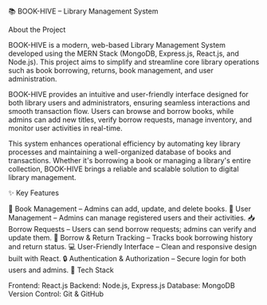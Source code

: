 📚 BOOK-HIVE – Library Management System

About the Project

BOOK-HIVE is a modern, web-based Library Management System developed using the MERN Stack (MongoDB, Express.js, React.js, and Node.js). This project aims to simplify and streamline core library operations such as book borrowing, returns, book management, and user administration.

BOOK-HIVE provides an intuitive and user-friendly interface designed for both library users and administrators, ensuring seamless interactions and smooth transaction flow. Users can browse and borrow books, while admins can add new titles, verify borrow requests, manage inventory, and monitor user activities in real-time.

This system enhances operational efficiency by automating key library processes and maintaining a well-organized database of books and transactions. Whether it's borrowing a book or managing a library's entire collection, BOOK-HIVE brings a reliable and scalable solution to digital library management.

✨ Key Features

📖 Book Management – Admins can add, update, and delete books.
👥 User Management – Admins can manage registered users and their activities.
📥 Borrow Requests – Users can send borrow requests; admins can verify and update them.
🔄 Borrow & Return Tracking – Tracks book borrowing history and return status.
💻 User-Friendly Interface – Clean and responsive design built with React.
🔒 Authentication & Authorization – Secure login for both users and admins.
🔧 Tech Stack

Frontend: React.js
Backend: Node.js, Express.js
Database: MongoDB
Version Control: Git & GitHub
